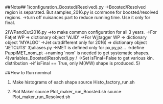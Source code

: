 ##Note##
1)configuration_Boosted(Resolved).py
	->Boosted/Resolved region is separated. But samples_2016.py is commone for boosted/resolved regions.
	->turn off nuisances part to reduce running time. Use it only for final.

2)WPandCut2016.py
	->to make common configuration for all 3 years.
	->For Fatjet WP => dictionary object 'WJID'
	->For Wjjtagger WP => dictionary object 'MYALGO'
	->Jet cut(different only for 2016) => dictionary object 'JETCUTS'
3)aliases.py
	->MET is defined only for px,py,pz... 
	->define PuppiMET_nom_pt
	->naming 'nom' is needed to get systematic shapes.
4)variables_Boosted(Resolved).py /
	->Set isFinal=False to get various kin. distribution
	->if isFinal == True, only M(WW) shape is produced.
5)



##How to Run nominal
1) Make histograms of each shape
source Histo_factory_run.sh


2) Plot Maker
source Plot_maker_run_Boosted.sh
source Plot_maker_run_Resolved.sh

